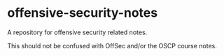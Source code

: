# offensive-security-notes
A repository for offensive security related notes.

This should not be confused with OffSec and/or the OSCP course notes.
